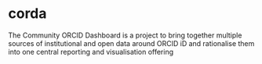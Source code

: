 # corda
The Community ORCID Dashboard is a project to bring together multiple sources of institutional and open data around ORCID iD and rationalise them into one central reporting and visualisation offering 
